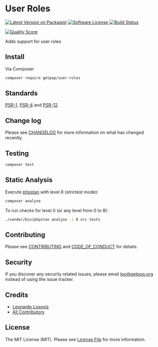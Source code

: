 # User Roles

[![Latest Version on Packagist][ico-version]][link-packagist]
[![Software License][ico-license]](LICENSE.md)
[![Build Status][ico-travis]][link-travis]
<!--
[![Coverage Status][ico-scrutinizer]][link-scrutinizer]
-->
[![Quality Score][ico-code-quality]][link-code-quality]
<!--
[![Total Downloads][ico-downloads]][link-downloads]
-->

Adds support for user roles

## Install

Via Composer

``` bash
composer require getpop/user-roles
```

<!--
## Usage

``` php
```
-->

## Standards

[PSR-1](https://www.php-fig.org/psr/psr-1), [PSR-4](https://www.php-fig.org/psr/psr-4) and [PSR-12](https://www.php-fig.org/psr/psr-12).

## Change log

Please see [CHANGELOG](CHANGELOG.md) for more information on what has changed recently.

## Testing

``` bash
composer test
```

## Static Analysis

Execute [phpstan](https://github.com/phpstan/phpstan) with level 8 (strictest mode):

``` bash
composer analyse
```

To run checks for level 0 (or any level from 0 to 8):

``` bash
./vendor/bin/phpstan analyse -l 0 src tests
```

## Contributing

Please see [CONTRIBUTING](CONTRIBUTING.md) and [CODE_OF_CONDUCT](CODE_OF_CONDUCT.md) for details.

## Security

If you discover any security related issues, please email leo@getpop.org instead of using the issue tracker.

## Credits

- [Leonardo Losoviz][link-author]
- [All Contributors][link-contributors]

## License

The MIT License (MIT). Please see [License File](LICENSE.md) for more information.

[ico-version]: https://img.shields.io/packagist/v/getpop/user-roles.svg?style=flat-square
[ico-license]: https://img.shields.io/badge/license-MIT-brightgreen.svg?style=flat-square
[ico-travis]: https://img.shields.io/travis/getpop/user-roles/master.svg?style=flat-square
[ico-scrutinizer]: https://img.shields.io/scrutinizer/coverage/g/getpop/user-roles.svg?style=flat-square
[ico-code-quality]: https://img.shields.io/scrutinizer/g/getpop/user-roles.svg?style=flat-square
[ico-downloads]: https://img.shields.io/packagist/dt/getpop/user-roles.svg?style=flat-square

[link-packagist]: https://packagist.org/packages/getpop/user-roles
[link-travis]: https://travis-ci.org/getpop/user-roles
[link-scrutinizer]: https://scrutinizer-ci.com/g/getpop/user-roles/code-structure
[link-code-quality]: https://scrutinizer-ci.com/g/getpop/user-roles
[link-downloads]: https://packagist.org/packages/getpop/user-roles
[link-author]: https://github.com/leoloso
[link-contributors]: ../../contributors
